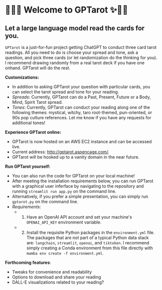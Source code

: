 # 🌱🔮✨ Welcome to GPTarot ✨🔮🌱

## Let a large language model read the cards for you.

`GPTarot` is a just-for-fun project getting ChatGPT to conduct three card tarot readings. All you need to do is choose your spread and tone, ask a question, and pick three cards (or let randomization do the thinking for you). I recommend drawing randomly from a real tarot deck if you have one onhand. GPTarot will do the rest.

**Customizations:**
* In addition to asking GPTarot your question with particular cards, you can select the tarot spread and tone for your reading.  
* *Spreads*: Currently, GPTarot can do a Past, Present, Future or a Body, Mind, Spirit Tarot spread. 
* *Tones*: Currently, GPTarot can conduct your reading along one of the following themes: mystical, witchy, taro root-themed, pun-oriented, or 90s pop culture references. Let me know if you have any requests for additional tones!

**Experience GPTarot online:**
* GPTarot is now hosted on an AWS EC2 instance and can be accessed live.
* Current address: http://gptarot.aspencage.com/.
* GPTarot will be hooked up to a vanity domain in the near future.

**Run GPTarot yourself:**
* You can also run the code for GPTarot on your local machine!
* After meeting the installation requirements below, you can run GPTarot with a graphical user inferface by navigating to the repository and running `streamlit run app.py` on the command line.
* Alternatively, if you prefer a simple presentation, you can simply run `gptarot.py` on the command line. 
* *Requirements*:
  * 1. Have an OpenAI API account and set your machine's `OPENAI_API_KEY` environment variable.
  * 2. Install the requisite Python packages in the `environment.yml` file. The packages that are not part of a typical Python data stack are: `langchain`, `streamlit`, `openai`, and `tiktoken`. I recommend simply creating a Conda environment from this file directly with `mamba env create -f environment.yml`.

**Forthcoming features**: 
* Tweaks for convenience and readability
* Options to download and share your reading
* DALL-E visualizations related to your reading?
